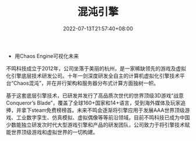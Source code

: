 ﻿---
weight: 
title: "混沌引擎"
description: "Visualize the future with Chaos Engine"
date: 2022-07-13T21:57:40+08:00
lastmod: 2022-07-13T16:45:40+08:00
draft: false
authors: ["MineW"]
featuredImage: "290.jpg"
link: "https://www.boomingtech.com/chaos_engine/"
tags: ["混沌引擎","开发者服务"]
categories: ["navigation"]
navigation: ["开发者服务"]
lightgallery: true
toc: true
pinned: false
recommend: false
recommend1: false
---
- 用Chaos Engine可视化未来

不鸣科技成立于2012年，公司坐落于美丽的杭州，是一家稀缺领先的游戏及虚拟化引擎底层技术研发公司。十年一剑深度研发全自主的计算机虚拟化引擎技术平台“Chaos混沌”，并在并行架构和服务器分布式计算方面独树一帜。

基于这套底层引擎技术，已研发并发行了高品质次世代的世界顶级3D游戏“战意Conqueror’s Blade”，覆盖了全球160+国家和14+语言，受到海外媒体及玩家追捧，并拿下steam免费榜榜首。未来不鸣会逐渐将引擎应用于发展AAA世界顶级游戏、工业数字孪生、仿真模拟、虚拟偶像等等前沿领域。目前不鸣科技已成为中国少数能独立研发次时代大型游戏引擎和产品的研发团队，公司致力于将引擎技术赋能世界顶级游戏和虚拟世界的一切构建。